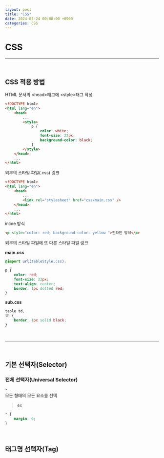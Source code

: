 ```yaml
---
layout: post
title: "CSS"
date: 2024-05-24 00:00:00 +0900
categories: CSS
---
```


# CSS

<hr>
<br>

## CSS 적용 방법

HTML 문서의 &lt;head&gt;태그에 &lt;style&gt;태그 작성

```html
<!DOCTYPE html>
<html lang="en">
    <head>
        ...
        <style>
            p {
                color: white;
                font-size: 22px;
                background-color: black;
            }
        </style>
    </head>
    ...
</html>
```

외부의 스타일 파일(.css) 링크

```html
<!DOCTYPE html>
<html lang="en">
    <head>
        ...
        <link rel="stylesheet" href="css/main.css" />
    </head>
    ...
</html>
```

inline 방식

```html
<p style="color: red; background-color: yellow ">인라인 방식</p>
```

외부의 스타일 파일에 또 다른 스타일 파일 링크

**main.css**

```css
@import url(tableStyle.css);

p {
    color: red;
    font-size: 22px;
    text-align: center;
    border: 1px dotted red;
}
```

**sub.css**

```css
table td,
th {
    border: 1px solid black;
}
```

<br>
<hr>
<br>

## 기본 선택자(Selector)

### 전체 선택자(Universal Selector)

`*`<br>
모든 형태의 모든 요소를 선택

> ex

```css
* {
    margin: 0;
}
```

<br>

## 태그명 선택자(Tag)

